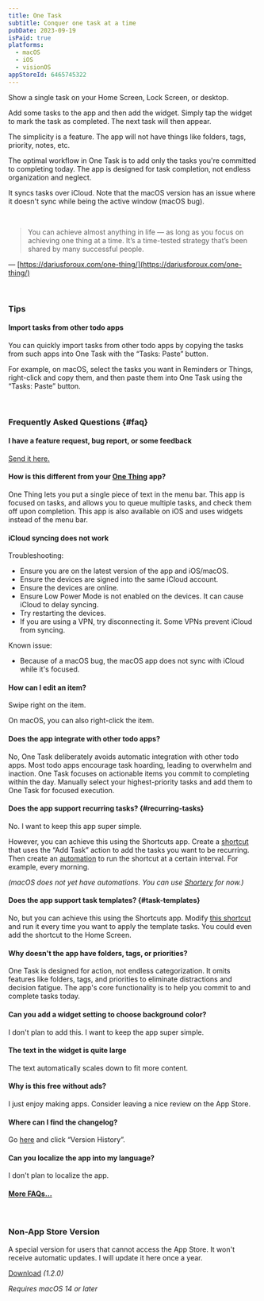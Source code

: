 ```yaml
---
title: One Task
subtitle: Conquer one task at a time
pubDate: 2023-09-19
isPaid: true
platforms:
  - macOS
  - iOS
  - visionOS
appStoreId: 6465745322
---
```


Show a single task on your Home Screen, Lock Screen, or desktop.

Add some tasks to the app and then add the widget. Simply tap the widget to mark the task as completed. The next task will then appear.

The simplicity is a feature. The app will not have things like folders, tags, priority, notes, etc.

The optimal workflow in One Task is to add only the tasks you're committed to completing today. The app is designed for task completion, not endless organization and neglect.

It syncs tasks over iCloud. Note that the macOS version has an issue where it doesn't sync while being the active window (macOS bug).

<br>

> You can achieve almost anything in life — as long as you focus on achieving one thing at a time. It’s a time-tested strategy that’s been shared by many successful people.

— [https://dariusforoux.com/one-thing/](https://dariusforoux.com/one-thing/)

<br>

### Tips

#### Import tasks from other todo apps

You can quickly import tasks from other todo apps by copying the tasks from such apps into One Task with the “Tasks: Paste” button.

For example, on macOS, select the tasks you want in Reminders or Things, right-click and copy them, and then paste them into One Task using the “Tasks: Paste” button.

<br>

### Frequently Asked Questions {#faq}

#### I have a feature request, bug report, or some feedback

[Send it here.](https://sindresorhus.com/feedback?product=One%20Task&referrer=Website-FAQ)

#### How is this different from your [One Thing](/one-thing) app?

One Thing lets you put a single piece of text in the menu bar. This app is focused on tasks, and allows you to queue multiple tasks, and check them off upon completion. This app is also available on iOS and uses widgets instead of the menu bar.

#### iCloud syncing does not work

Troubleshooting:
- Ensure you are on the latest version of the app and iOS/macOS.
- Ensure the devices are signed into the same iCloud account.
- Ensure the devices are online.
- Ensure Low Power Mode is not enabled on the devices. It can cause iCloud to delay syncing.
- Try restarting the devices.
- If you are using a VPN, try disconnecting it. Some VPNs prevent iCloud from syncing.

Known issue:
- Because of a macOS bug, the macOS app does not sync with iCloud while it's focused.

#### How can I edit an item?

Swipe right on the item.

On macOS, you can also right-click the item.

#### Does the app integrate with other todo apps?

No, One Task deliberately avoids automatic integration with other todo apps. Most todo apps encourage task hoarding, leading to overwhelm and inaction. One Task focuses on actionable items you commit to completing within the day. Manually select your highest-priority tasks and add them to One Task for focused execution.

#### Does the app support recurring tasks? {#recurring-tasks}

No. I want to keep this app super simple.

However, you can achieve this using the Shortcuts app. Create a [shortcut](https://support.apple.com/en-gb/guide/shortcuts/welcome/ios) that uses the “Add Task” action to add the tasks you want to be recurring. Then create an [automation](https://support.apple.com/en-gb/guide/shortcuts/apdfbdbd7123/7.0/ios/17.0) to run the shortcut at a certain interval. For example, every morning.

*(macOS does not yet have automations. You can use [Shortery](https://apps.apple.com/app/id1594183810) for now.)*

#### Does the app support task templates? {#task-templates}

No, but you can achieve this using the Shortcuts app. Modify [this shortcut](https://www.icloud.com/shortcuts/51edae78b820457a89d12715a053fac6) and run it every time you want to apply the template tasks. You could even add the shortcut to the Home Screen.

#### Why doesn't the app have folders, tags, or priorities?

One Task is designed for action, not endless categorization. It omits features like folders, tags, and priorities to eliminate distractions and decision fatigue. The app's core functionality is to help you commit to and complete tasks today.

#### Can you add a widget setting to choose background color?

I don't plan to add this. I want to keep the app super simple.

#### The text in the widget is quite large

The text automatically scales down to fit more content.

#### Why is this free without ads?

I just enjoy making apps. Consider leaving a nice review on the App Store.

#### Where can I find the changelog?

Go [here](https://apps.apple.com/app/id6465745322) and click “Version History”.

#### Can you localize the app into my language?

I don't plan to localize the app.

#### [More FAQs…](/apps/faq)

<br>

### Non-App Store Version

A special version for users that cannot access the App Store. It won't receive automatic updates. I will update it here once a year.

[Download](https://www.dropbox.com/scl/fi/hf7zbgjv0755vfo1lqi5j/One-Task-1.0.0-1696158358-1701610759.zip?rlkey=lyihesd9omsdguagajgi3hbye&raw=1) *(1.2.0)*

*Requires macOS 14 or later*
